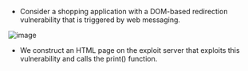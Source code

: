 - Consider a shopping application with a DOM-based redirection vulnerability that is triggered by web messaging.

![image](https://github.com/Akhilkj123/Portswigger/assets/65653010/2a1f79e5-ccef-407b-afba-3076c0be4e33)

- We construct an HTML page on the exploit server that exploits this vulnerability and calls the print() function. 

